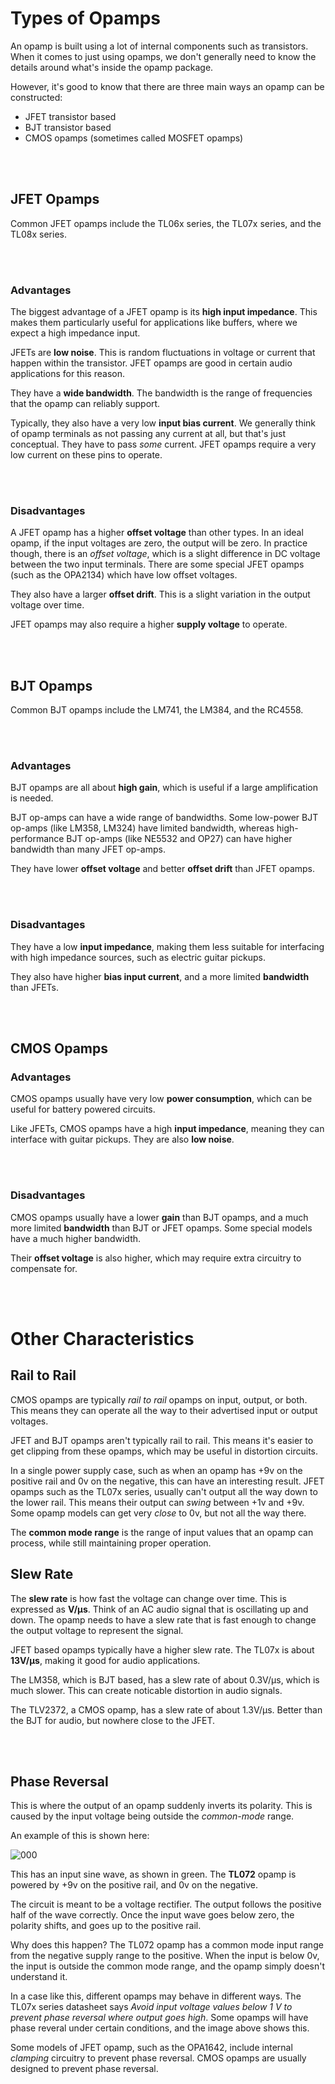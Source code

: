 # Types of Opamps

An opamp is built using a lot of internal components such as transistors. When it comes to just using opamps, we don't generally need to know the details around what's inside the opamp package.

However, it's good to know that there are three main ways an opamp can be constructed:
* JFET transistor based
* BJT transistor based
* CMOS opamps (sometimes called MOSFET opamps)


</br></br>
## JFET Opamps
Common JFET opamps include the TL06x series, the TL07x series, and the TL08x series.


</br></br>
### Advantages

The biggest advantage of a JFET opamp is its **high input impedance**. This makes them particularly useful for applications like buffers, where we expect a high impedance input.

JFETs are **low noise**. This is random fluctuations in voltage or current that happen within the transistor. JFET opamps are good in certain audio applications for this reason.

They have a **wide bandwidth**. The bandwidth is the range of frequencies that the opamp can reliably support.

Typically, they also have a very low **input bias current**. We generally think of opamp terminals as not passing any current at all, but that's just conceptual. They have to pass _some_ current. JFET opamps require a very low current on these pins to operate.


</br></br>
### Disadvantages

A JFET opamp has a higher **offset voltage** than other types. In an ideal opamp, if the input voltages are zero, the output will be zero. In practice though, there is an _offset voltage_, which is a slight difference in DC voltage between the two input terminals. There are some special JFET opamps (such as the OPA2134) which have low offset voltages.

They also have a larger **offset drift**. This is a slight variation in the output voltage over time.

JFET opamps may also require a higher **supply voltage** to operate.


</br></br>
## BJT Opamps
Common BJT opamps include the LM741, the LM384, and the RC4558.


</br></br>
### Advantages

BJT opamps are all about **high gain**, which is useful if a large amplification is needed.

BJT op-amps can have a wide range of bandwidths. Some low-power BJT op-amps (like LM358, LM324) have limited bandwidth, whereas high-performance BJT op-amps (like NE5532 and OP27) can have higher bandwidth than many JFET op-amps.

They have lower **offset voltage** and better **offset drift** than JFET opamps.


</br></br>
### Disadvantages

They have a low **input impedance**, making them less suitable for interfacing with high impedance sources, such as electric guitar pickups.

They also have higher **bias input current**, and a more limited **bandwidth** than JFETs.


</br></br>
## CMOS Opamps
### Advantages

CMOS opamps usually have very low **power consumption**, which can be useful for battery powered circuits.

Like JFETs, CMOS opamps have a high **input impedance**, meaning they can interface with guitar pickups. They are also **low noise**.


</br></br>
### Disadvantages

CMOS opamps usually have a lower **gain** than BJT opamps, and a much more limited **bandwidth** than BJT or JFET opamps. Some special models have a much higher bandwidth.

Their **offset voltage** is also higher, which may require extra circuitry to compensate for.


</br></br>
# Other Characteristics
## Rail to Rail

CMOS opamps are typically _rail to rail_ opamps on input, output, or both. This means they can operate all the way to their advertised input or output voltages.

JFET and BJT opamps aren't typically rail to rail. This means it's easier to get clipping from these opamps, which may be useful in distortion circuits.

In a single power supply case, such as when an opamp has +9v on the positive rail and 0v on the negative, this can have an interesting result. JFET opamps such as the TL07x series, usually can't output all the way down to the lower rail. This means their output can _swing_ between +1v and +9v. Some opamp models can get very _close_ to 0v, but not all the way there.

The **common mode range** is the range of input values that an opamp can process, while still maintaining proper operation.


## Slew Rate

The **slew rate** is how fast the voltage can change over time. This is expressed as **V/µs**. Think of an AC audio signal that is oscillating up and down. The opamp needs to have a slew rate that is fast enough to change the output voltage to represent the signal.

JFET based opamps typically have a higher slew rate. The TL07x is about **13V/µs**, making it good for audio applications.

The LM358, which is BJT based, has a slew rate of about 0.3V/µs, which is much slower. This can create noticable distortion in audio signals.

The TLV2372, a CMOS opamp, has a slew rate of about 1.3V/µs. Better than the BJT for audio, but nowhere close to the JFET.


</br></br>
## Phase Reversal

This is where the output of an opamp suddenly inverts its polarity. This is caused by the input voltage being outside the _common-mode_ range.

An example of this is shown here:

![000](https://github.com/user-attachments/assets/e0a87158-6e7d-4231-ac7f-4deb5b686471)


This has an input sine wave, as shown in green. The **TL072** opamp is powered by +9v on the positive rail, and 0v on the negative.

The circuit is meant to be a voltage rectifier. The output follows the positive half of the wave correctly. Once the input wave goes below zero, the polarity shifts, and goes up to the positive rail.

Why does this happen? The TL072 opamp has a common mode input range from the negative supply range to the positive. When the input is below 0v, the input is outside the common mode range, and the opamp simply doesn't understand it.

In a case like this, different opamps may behave in different ways. The TL07x series datasheet says _Avoid input voltage values below 1 V to prevent phase reversal where output goes high_. Some opamps will have phase reveral under certain conditions, and the image above shows this.

Some models of JFET opamp, such as the OPA1642, include internal _clamping_ circuitry to prevent phase reversal. CMOS opamps are usually designed to prevent phase reversal.

